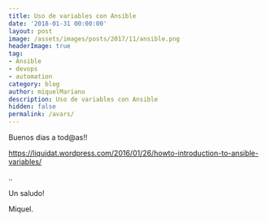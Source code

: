 ```yaml
---
title: Uso de variables con Ansible
date: '2018-01-31 00:00:00'
layout: post
image: /assets/images/posts/2017/11/ansible.png
headerImage: true
tag:
- Ansible
- devops
- automation
category: blog
author: miquelMariano
description: Uso de variables con Ansible
hidden: false
permalink: /avars/
---
```


Buenos dias a tod@as!!

https://liquidat.wordpress.com/2016/01/26/howto-introduction-to-ansible-variables/

..


Un saludo!

Miquel.


